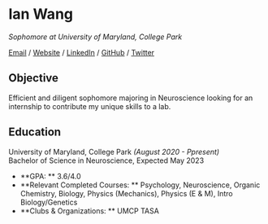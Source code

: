 # Ian Wang

_Sophomore at University of Maryland, College Park_ <br>

[Email](mailto:ianwangkls@gmail.com) / [Website](https://amazon.com/) / [LinkedIn](https://www.linkedin.com/in/ianwwang/) / [GitHub](https://github.com/bunnian/) / [Twitter](https://twitter.com/bunnianwang/) 

## Objective

Efficient and diligent sophomore majoring in Neuroscience looking for an internship to contribute my unique skills to a lab. 

## Education

University of Maryland, College Park _(August 2020 - Ppresent)_ <br>
Bachelor of Science in Neuroscience, Expected May 2023 <br>
 - **GPA: ** 3.6/4.0
 - **Relevant Completed Courses: ** Psychology, Neuroscience, Organic Chemistry, Biology, Physics (Mechanics), Physics (E & M), Intro Biology/Genetics
 - **Clubs & Organizations: ** UMCP TASA 


